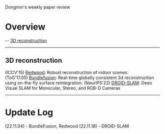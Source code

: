 Dongmin's weekly paper review
# Overview
-- [3D reconstruction](#3D-reconstruction)

---
## 3D reconstruction
(ICCV'15) [Redwood](https://github.com/Dongmingo/Paper_review/blob/main/Dongmin/RGBD%20reconstruction/Redwood.md): Robust reconstruction of indoor scenes.  
(ToG'17.05) [Bundlefusion](https://github.com/Dongmingo/Paper_review/blob/main/Dongmin/RGBD%20reconstruction/BundleFusion.md): Real-time globally consistent 3d reconstruction using on-the-fly surface reintegration.
(NeurIPS'22) [DROID-SLAM](https://github.com/princeton-vl/DROID-SLAM): Deeo Visual SLAM for Monocular, Stereo, and RGB-D Cameras

---
# Update Log
(22.11.04) - BundleFusion, Redwood
(22.11.18) - DROID-SLAM
